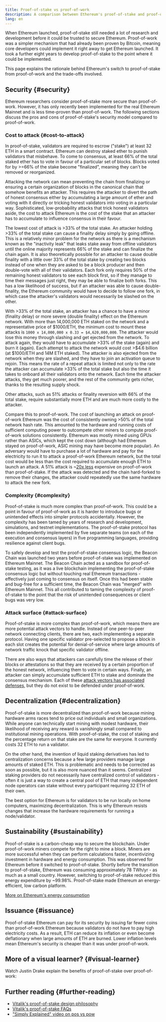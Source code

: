 ```yaml
---
title: Proof-of-stake vs proof-of-work
description: A comparison between Ethereum's proof-of-stake and proof-of-work based consensus mechanism
lang: en
---
```


When Ethereum launched, proof-of-stake still needed a lot of research and development before it could be trusted to secure Ethereum. Proof-of-work was a simpler mechanism that had already been proven by Bitcoin, meaning core developers could implement it right away to get Ethereum launched. It took a further eight years to develop proof-of-stake to the point where it could be implemented.

This page explains the rationale behind Ethereum's switch to proof-of-stake from proof-of-work and the trade-offs involved.

## Security {#security}

Ethereum researchers consider proof-of-stake more secure than proof-of-work. However, it has only recently been implemented for the real Ethereum Mainnet and is less time-proven than proof-of-work. The following sections discuss the pros and cons of proof-of-stake's security model compared to proof-of-work.

### Cost to attack {#cost-to-attack}

In proof-of-stake, validators are required to escrow ("stake") at least 32 ETH in a smart contract. Ethereum can destroy staked ether to punish validators that misbehave. To come to consensus, at least 66% of the total staked ether has to vote in favour of a particular set of blocks. Blocks voted for by >=66% of the stake become "finalized", meaning they can't be removed or reorganized.

Attacking the network can mean preventing the chain from finalizing or ensuring a certain organization of blocks in the canonical chain that somehow benefits an attacker. This requires the attacker to divert the path of honest consensus either by accumulating a large amount of ether and voting with it directly or tricking honest validators into voting in a particular way. Sophisticated, low-probability attacks that trick honest validators aside, the cost to attack Ethereum is the cost of the stake that an attacker has to accumulate to influence consensus in their favour.

The lowest cost of attack is >33% of the total stake. An attacker holding >33% of the total stake can cause a finality delay simply by going offline. This is a relatively minor problem for the network as there is a mechanism known as the "inactivity leak" that leaks stake away from offline validators until the online majority represents 66% of the stake and can finalize the chain again. It is also theoretically possible for an attacker to cause double finality with a little over 33% of the total stake by creating two blocks instead of one when they are asked to be a block producer and then double-vote with all of their validators. Each fork only requires 50% of the remaining honest validators to see each block first, so if they manage to time their messages just right, they may be able to finalize both forks. This has a low likelihood of success, but if an attacker was able to cause double-finality, the Ethereum community would have to decide to follow one fork, in which case the attacker's validators would necessarily be slashed on the other.

With >33% of the total stake, an attacker has a chance to have a minor (finality delay) or more severe (double finality) effect on the Ethereum network. With more than 14,000,000 ETH staked on the network and a representative price of $1000/ETH, the minimum cost to mount these attacks is `1000 x 14,000,000 x 0.33 = $4,620,000,000`. The attacker would lose this money through slashing and get ejected from the network. To attack again, they would have to accumulate >33% of the stake (again) and burn it (again). Each attempt to attack the network would cost >$4.6 billion (at $1000/ETH and 14M ETH staked). The attacker is also ejected from the network when they are slashed, and they have to join an activation queue to rejoin. This means the rate of a repeat attack is limited not only to the rate the attacker can accumulate >33% of the total stake but also the time it takes to onboard all their validators onto the network. Each time the attacker attacks, they get much poorer, and the rest of the community gets richer, thanks to the resulting supply shock.

Other attacks, such as 51% attacks or finality reversion with 66% of the total stake, require substantially more ETH and are much more costly to the attacker.

Compare this to proof-of-work. The cost of launching an attack on proof-of-work Ethereum was the cost of consistently owning >50% of the total network hash rate. This amounted to the hardware and running costs of sufficient computing power to outcompete other miners to compute proof-of-work solutions consistently. Ethereum was mostly mined using GPUs rather than ASICs, which kept the cost down (although had Ethereum stayed on proof-of-work, ASIC mining may have become more popular). An adversary would have to purchase a lot of hardware and pay for the electricity to run it to attack a proof-of-work Ethereum network, but the total cost would be less than the cost required to accumulate enough ETH to launch an attack. A 51% attack is ~[20x less](https://youtu.be/1m12zgJ42dI?t=1562) expensive on proof-of-work than proof-of-stake. If the attack was detected and the chain hard-forked to remove their changes, the attacker could repeatedly use the same hardware to attack the new fork.

### Complexity {#complexity}

Proof-of-stake is much more complex than proof-of-work. This could be a point in favour of proof-of-work as it is harder to introduce bugs or unintended effects into simpler protocols accidentally. However, the complexity has been tamed by years of research and development, simulations, and testnet implementations. The proof-of-stake protocol has been independently implemented by five separate teams (on each of the execution and consensus layers) in five programming languages, providing resilience against client bugs.

To safely develop and test the proof-of-stake consensus logic, the Beacon Chain was launched two years before proof-of-stake was implemented on Ethereum Mainnet. The Beacon Chain acted as a sandbox for proof-of-stake testing, as it was a live blockchain implementing the proof-of-stake consensus logic but without touching real Ethereum transactions - effectively just coming to consensus on itself. Once this had been stable and bug-free for a sufficient time, the Beacon Chain was "merged" with Ethereum Mainnet. This all contributed to taming the complexity of proof-of-stake to the point that the risk of unintended consequences or client bugs was very low.

### Attack surface {#attack-surface}

Proof-of-stake is more complex than proof-of-work, which means there are more potential attack vectors to handle. Instead of one peer-to-peer network connecting clients, there are two, each implementing a separate protocol. Having one specific validator pre-selected to propose a block in each slot creates the potential for denial-of-service where large amounts of network traffic knock that specific validator offline.

There are also ways that attackers can carefully time the release of their blocks or attestations so that they are received by a certain proportion of the honest network, influencing them to vote in certain ways. Finally, an attacker can simply accumulate sufficient ETH to stake and dominate the consensus mechanism. Each of these [attack vectors has associated defenses](/developers/docs/consensus-mechanisms/pos/attack-and-defense), but they do not exist to be defended under proof-of-work.

## Decentralization {#decentralization}

Proof-of-stake is more decentralized than proof-of-work because mining hardware arms races tend to price out individuals and small organizations. While anyone can technically start mining with modest hardware, their likelihood of receiving any reward is vanishingly small compared to institutional mining operations. With proof-of-stake, the cost of staking and the percentage return on that stake are the same for everyone. It currently costs 32 ETH to run a validator.

On the other hand, the invention of liquid staking derivatives has led to centralization concerns because a few large providers manage large amounts of staked ETH. This is problematic and needs to be corrected as soon as possible, but it is also more nuanced than it seems. Centralized staking providers do not necessarily have centralized control of validators - often it is just a way to create a central pool of ETH that many independent node operators can stake without every participant requiring 32 ETH of their own.

The best option for Ethereum is for validators to be run locally on home computers, maximizing decentralization. This is why Ethereum resists changes that increase the hardware requirements for running a node/validator.

## Sustainability {#sustainability}

Proof-of-stake is a carbon-cheap way to secure the blockchain. Under proof-of-work miners compete for the right to mine a block. Miners are more successful when they can perform calculations faster, incentivizing investment in hardware and energy consumption. This was observed for Ethereum before it switched to proof-of-stake. Shortly before the transition to proof-of-stake, Ethereum was consuming approximately 78 TWh/yr - as much as a small country. However, switching to proof-of-stake reduced this energy expenditure by ~99.98%. Proof-of-stake made Ethereum an energy-efficient, low carbon platform.

[More on Ethereum's energy consumption](/energy-consumption)

## Issuance {#issuance}

Proof-of-stake Ethereum can pay for its security by issuing far fewer coins than proof-of-work Ethereum because validators do not have to pay high electricity costs. As a result, ETH can reduce its inflation or even become deflationary when large amounts of ETH are burned. Lower inflation levels mean Ethereum's security is cheaper than it was under proof-of-work.

## More of a visual learner? {#visual-learner}

Watch Justin Drake explain the benefits of proof-of-stake over proof-of-work:

<YouTube id="1m12zgJ42dI" />

## Further reading {#further-reading}

- [Vitalik's proof-of-stake design philosophy](https://medium.com/@VitalikButerin/a-proof-of-stake-design-philosophy-506585978d51)
- [Vitalik's proof-of-stake FAQs](https://vitalik.ca/general/2017/12/31/pos_faq.html#what-is-proof-of-stake)
- ["Simply Explained" video on pos vs pow](https://www.youtube.com/watch?v=M3EFi_POhps)
